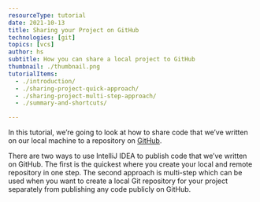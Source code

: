 ```yaml
---
resourceType: tutorial
date: 2021-10-13
title: Sharing your Project on GitHub
technologies: [git]
topics: [vcs]
author: hs
subtitle: How you can share a local project to GitHub
thumbnail: ./thumbnail.png
tutorialItems:
  - ./introduction/
  - ./sharing-project-quick-approach/
  - ./sharing-project-multi-step-approach/
  - ./summary-and-shortcuts/

---
```


In this tutorial, we’re going to look at how to share code that we’ve written on our local machine to a repository on [GitHub](https://github.com/).

There are two ways to use IntelliJ IDEA to publish code that we’ve written on GitHub. The first is the quickest where you create your local and remote repository in one step. The second approach is multi-step which can be used when you want to create a local Git repository for your project separately from publishing any code publicly on GitHub.
